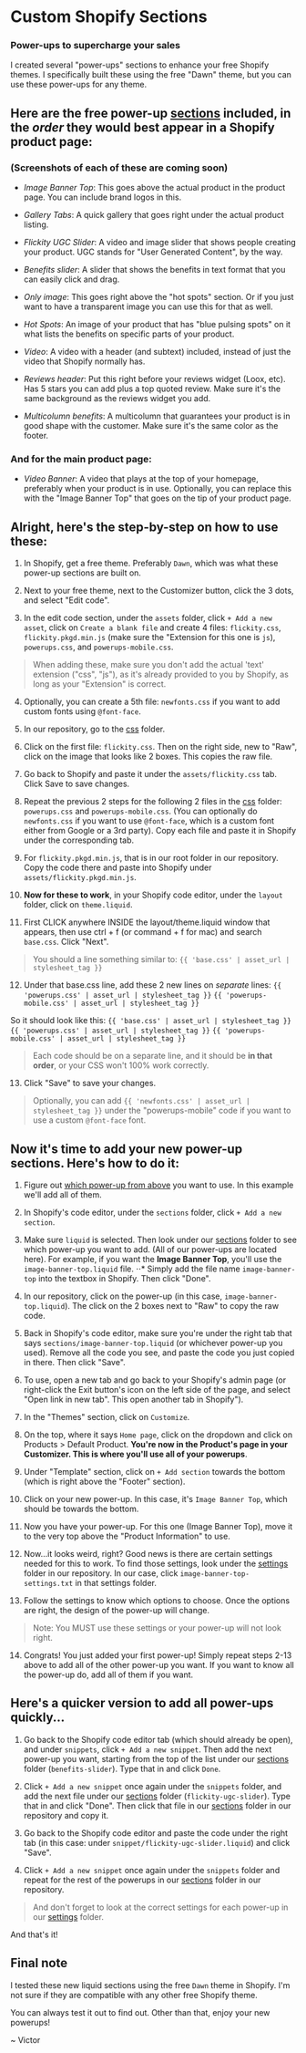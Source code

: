 # Custom Shopify Sections
### Power-ups to supercharge your sales

I created several "power-ups" sections to enhance your free Shopify themes. I specifically built these using the free "Dawn" theme, but you can use these power-ups for any theme.

## Here are the free power-up [sections](../main/sections) included, in the _order_ they would best appear in a Shopify product page:

### (Screenshots of each of these are coming soon)

* _Image Banner Top_: This goes above the actual product in the product page. You can include brand logos in this.

* _Gallery Tabs_: A quick gallery that goes right under the actual product listing.

* _Flickity UGC Slider_: A video and image slider that shows people creating your product. UGC stands for "User Generated Content", by the way.

* _Benefits slider_: A slider that shows the benefits in text format that you can easily click and drag.

* _Only image_: This goes right above the "hot spots" section. Or if you just want to have a transparent image you can use this for that as well.

* _Hot Spots_: An image of your product that has "blue pulsing spots" on it what lists the benefits on specific parts of your product.

* _Video_: A video with a header (and subtext) included, instead of just the video that Shopify normally has.

* _Reviews header_: Put this right before your reviews widget (Loox, etc). Has 5 stars you can add plus a top quoted review. Make sure it's the same background as the reviews widget you add.

* _Multicolumn benefits_: A multicolumn that guarantees your product is in good shape with the customer. Make sure it's the same color as the footer.

### And for the main product page:

* _Video Banner_: A video that plays at the top of your homepage, preferably when your product is in use. Optionally, you can replace this with the "Image Banner Top" that goes on the tip of your product page.

## Alright, here's the step-by-step on how to use these:

1. In Shopify, get a free theme. Preferably `Dawn`, which was what these power-up sections are built on.

2. Next to your free theme, next to the Customizer button, click the 3 dots, and select "Edit code".

3. In the edit code section, under the `assets` folder, click `+ Add a new asset`, click on `Create a blank file` and create 4 files: `flickity.css`, `flickity.pkgd.min.js` (make sure the "Extension for this one is `js`), `powerups.css`, and `powerups-mobile.css`. 

> When adding these, make sure you don't add the actual 'text' extension ("css", "js"), as it's already provided to you by Shopify, as long as your "Extension" is correct.

4. Optionally, you can create a 5th file: `newfonts.css` if you want to add custom fonts using `@font-face`.

5. In our repository, go to the [css](../main/css) folder.

6. Click on the first file: `flickity.css`. Then on the right side, new to "Raw", click on the image that looks like 2 boxes. This copies the raw file.

7. Go back to Shopify and paste it under the `assets/flickity.css` tab. Click Save to save changes.

8. Repeat the previous 2 steps for the following 2 files in the [css](../main/sections) folder: `powerups.css` and `powerups-mobile.css`. (You can optionally do `newfonts.css` if you want to use `@font-face`, which is a custom font either from Google or a 3rd party). Copy each file and paste it in Shopify under the corresponding tab.

9. For `flickity.pkgd.min.js`, that is in our root folder in our repository. Copy the code there and paste into Shopify under `assets/flickity.pkgd.min.js`.

10. __Now for these to work__, in your Shopify code editor, under the `layout` folder, click on `theme.liquid`.

11. First CLICK anywhere INSIDE the layout/theme.liquid window that appears, then use ctrl + f (or command + f for mac) and search `base.css`. Click "Next".

> You should a line something similar to: `{{ 'base.css' | asset_url | stylesheet_tag }}`

12. Under that base.css line, add these 2 new lines on *separate* lines:
`{{ 'powerups.css' | asset_url | stylesheet_tag }}`
`{{ 'powerups-mobile.css' | asset_url | stylesheet_tag }}`

So it should look like this:
`{{ 'base.css' | asset_url | stylesheet_tag }}`
`{{ 'powerups.css' | asset_url | stylesheet_tag }}`
`{{ 'powerups-mobile.css' | asset_url | stylesheet_tag }}`

> Each code should be on a separate line,
> and it should be __in that order__, or your CSS won't 100% work correctly.

13. Click "Save" to save your changes.

> Optionally, you can add `{{ 'newfonts.css' | asset_url | stylesheet_tag }}` under the "powerups-mobile" code if you want to use a custom `@font-face` font.


## Now it's time to add your new power-up sections. Here's how to do it:

1. Figure out [which power-up from above][1] you want to use. In this example we'll add all of them.

2. In Shopify's code editor, under the `sections` folder, click `+ Add a new section`.

3. Make sure `liquid` is selected. Then look under our [sections](../main/sections) folder to see which power-up you want to add. (All of our power-ups are located here). For example, if you want the __Image Banner Top__, you'll use the `image-banner-top.liquid` file.
⋅⋅* Simply add the file name `image-banner-top` into the textbox in Shopify. Then click "Done".

4. In our repository, click on the power-up (in this case, `image-banner-top.liquid`). The click on the 2 boxes next to "Raw" to copy the raw code.

5. Back in Shopify's code editor, make sure you're under the right tab that says `sections/image-banner-top.liquid` (or whichever power-up you used). Remove all the code you see, and paste the code you just copied in there. Then click "Save".

6. To use, open a new tab and go back to your Shopify's admin page (or right-click the Exit button's icon on the left side of the page, and select "Open link in new tab". This open another tab in Shopify").

7. In the "Themes" section, click on `Customize`.

8. On the top, where it says `Home page`, click on the dropdown and click on Products > Default Product. __You're now in the Product's page in your Customizer. This is where you'll use all of your powerups__.

9. Under "Template" section, click on `+ Add section` towards the bottom (which is right above the "Footer" section).

10. Click on your new power-up. In this case, it's `Image Banner Top`, which should be towards the bottom.

11. Now you have your power-up. For this one (Image Banner Top), move it to the very top above the "Product Information" to use.

12. Now...it looks weird, right? Good news is there are certain settings needed for this to work. To find those settings, look under the [settings](../main/settings) folder in our repository. In our case, click `image-banner-top-settings.txt` in that settings folder.

13. Follow the settings to know which options to choose. Once the options are right, the design of the power-up will change.

> Note: You MUST use these settings or your power-up will not look right.

14. Congrats! You just added your first power-up! Simply repeat steps 2-13 above to add all of the other power-up you want. If you want to know all the power-up do, add all of them if you want.


## Here's a quicker version to add all power-ups quickly...

1. Go back to the Shopify code editor tab (which should already be open), and under `snippets`, click `+ Add a new snippet`. Then add the next power-up you want, starting from the top of the list under our [sections](../main/sections) folder (`benefits-slider`). Type that in and click `Done`.

2. Click `+ Add a new snippet` once again under the `snippets` folder, and add the next file under our [sections](../main/sections) folder (`flickity-ugc-slider`). Type that in and click "Done". Then click that file in our [sections](../main/sections) folder in our repository and copy it. 

3. Go back to the Shopify code editor and paste the code under the right tab (in this case: under `snippet/flickity-ugc-slider.liquid`) and click "Save".

4. Click `+ Add a new snippet` once again under the `snippets` folder and repeat for the rest of the powerups in our [sections](../main/sections) folder in our repository.

> And don't forget to look at the correct settings for each power-up in our [settings](../main/settings) folder.

And that's it!

## Final note

I tested these new liquid sections using the free `Dawn` theme in Shopify. I'm not sure if they are compatible with any other free Shopify theme. 

You can always test it out to find out. Other than that, enjoy your new powerups!

~ Victor

[1]: ../main?tab=readme-ov-file#here-are-the-free-power-up-sections-included-in-the-order-they-would-best-appear-in-a-shopify-product-page